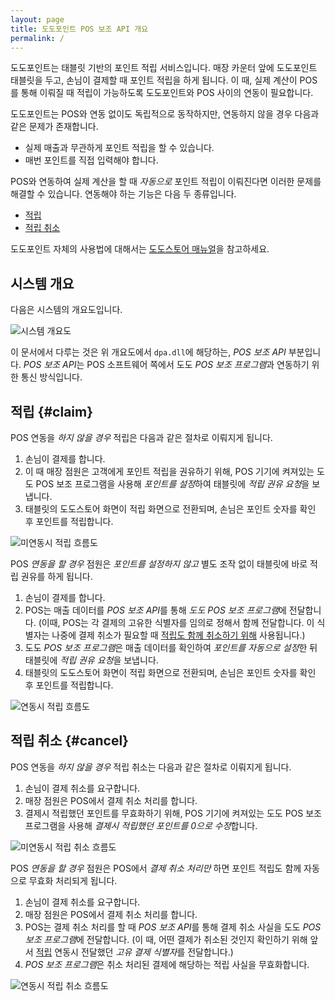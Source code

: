 ```yaml
---
layout: page
title: 도도포인트 POS 보조 API 개요
permalink: /
---
```


도도포인트는 태블릿 기반의 포인트 적립 서비스입니다. 매장 카운터 앞에 도도포인트 태블릿을 두고, 손님이
결제할 때 포인트 적립을 하게 됩니다. 이 때, 실제 계산이 POS를 통해 이뤄질 때 적립이 가능하도록
도도포인트와 POS 사이의 연동이 필요합니다.

도도포인트는 POS와 연동 없이도 독립적으로 동작하지만, 연동하지 않을 경우 다음과 같은 문제가 존재합니다.

- 실제 매출과 무관하게 포인트 적립을 할 수 있습니다.
- 매번 포인트를 직접 입력해야 합니다.

POS와 연동하여 실제 계산을 할 때 *자동으로* 포인트 적립이 이뤄진다면 이러한 문제를 해결할 수 있습니다.
연동해야 하는 기능은 다음 두 종류입니다.

- [적립](#claim)
- [적립 취소](#cancel)

도도포인트 자체의 사용법에 대해서는 [도도스토어 매뉴얼][1]을 참고하세요.

[1]: http://dodo-landing.herokuapp.com/manual/text


시스템 개요
-----------

다음은 시스템의 개요도입니다.

![시스템 개요도](https://docs.google.com/drawings/d/1F6XemPm25l931-zP8SOxlseX53BS6bzFmthkjstSci8/pub?w=719&h=458)

이 문서에서 다루는 것은 위 개요도에서 `dpa.dll`에 해당하는, *POS 보조 API* 부분입니다.
*POS 보조 API*는 POS 소프트웨어 쪽에서 도도 *POS 보조 프로그램*과 연동하기 위한 통신 방식입니다.


적립                                                                   {#claim}
----

POS 연동을 *하지 않을 경우* 적립은 다음과 같은 절차로 이뤄지게 됩니다.

1. 손님이 결제를 합니다.
2. 이 때 매장 점원은 고객에게 포인트 적립을 권유하기 위해, POS 기기에 켜져있는 도도 POS 보조 프로그램을
   사용해 *포인트를 설정*하여 태블릿에 *적립 권유 요청*을 보냅니다.
3. 태블릿의 도도스토어 화면이 적립 화면으로 전환되며, 손님은 포인트 숫자를 확인 후 포인트를 적립합니다.

![미연동시 적립 흐름도](https://docs.google.com/drawings/d/1NhpCiHlBznVEfvoLfQCUushms2IacUMt5l-puI-B9n8/pub?w=719&h=458)

POS *연동을 할 경우* 점원은 *포인트를 설정하지 않고* 별도 조작 없이 태블릿에 바로 적립 권유를 하게
됩니다.

1. 손님이 결제를 합니다.
2. POS는 매출 데이터를 *POS 보조 API*를 통해 *도도 POS 보조 프로그램*에 전달합니다.
   (이때, POS는 각 결제의 고유한 식별자를 임의로 정해서 함께 전달합니다. 이 식별자는 나중에
   결제 취소가 필요할 때 [적립도 함께 취소하기 위해](#cancel) 사용됩니다.)
3. 도도 *POS 보조 프로그램*은 매출 데이터를 확인하여 *포인트를 자동으로 설정*한 뒤 태블릿에
   *적립 권유 요청*을 보냅니다.
4. 태블릿의 도도스토어 화면이 적립 화면으로 전환되며, 손님은 포인트 숫자를 확인 후 포인트를 적립합니다.

![연동시 적립 흐름도](https://docs.google.com/drawings/d/1eWmGh5r2A__2S0xZRex_aDgbHq6AEUf3Az85BJWh1ek/pub?w=719&h=458)


적립 취소                                                        {#cancel}
---------

POS 연동을 *하지 않을 경우* 적립 취소는 다음과 같은 절차로 이뤄지게 됩니다.

1. 손님이 결제 취소를 요구합니다.
2. 매장 점원은 POS에서 결제 취소 처리를 합니다.
3. 결제시 적립했던 포인트를 무효화하기 위해, POS 기기에 켜져있는 도도 POS 보조 프로그램을 사용해
   *결제시 적립했던 포인트를 0으로 수정*합니다.

![미연동시 적립 취소 흐름도](https://docs.google.com/drawings/d/15cd2WgnRrMCbRdlBIAYjT7eO4mmZmnzGL52xe_rRzko/pub?w=719&h=458)

POS *연동을 할 경우* 점원은 POS에서 *결제 취소 처리만* 하면 포인트 적립도 함께 자동으로 무효화 처리되게
됩니다.

1. 손님이 결제 취소를 요구합니다.
2. 매장 점원은 POS에서 결제 취소 처리를 합니다.
3. POS는 결제 취소 처리를 할 때 *POS 보조 API*를 통해 결제 취소 사실을
   도도 *POS 보조 프로그램*에 전달합니다. (이 때, 어떤 결제가 취소된 것인지 확인하기 위해
   앞서 [적립](#claim) 연동시 전달했던 *고유 결제 식별자*를 전달합니다.)
4. *POS 보조 프로그램*은 취소 처리된 결제에 해당하는 적립 사실을 무효화합니다.

![연동시 적립 취소 흐름도](https://docs.google.com/drawings/d/1vNdd6RgIQWiBuYRLlnjOA2GT8fTXnZqXYTAVx3Pdvf4/pub?w=719&h=458)
